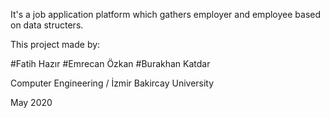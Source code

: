 
It's a job application platform which gathers employer and employee based on data structers.

This project made by:

#Fatih Hazır
#Emrecan Özkan
#Burakhan Katdar


Computer Engineering / İzmir Bakircay University


May 2020

